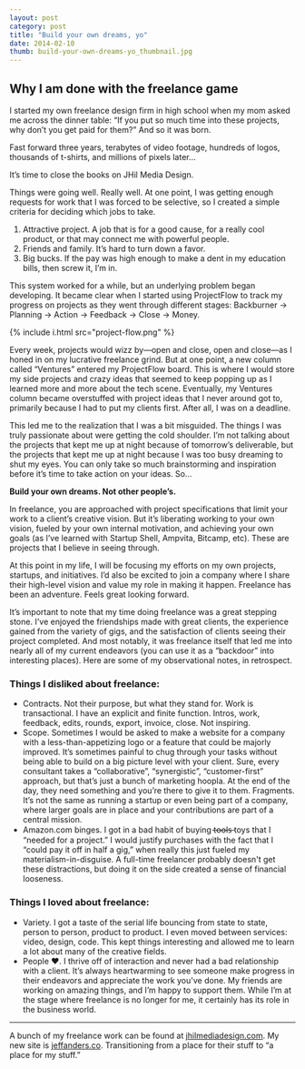 ```yaml
---
layout: post
category: post
title: "Build your own dreams, yo"
date: 2014-02-10
thumb: build-your-own-dreams-yo_thumbnail.jpg
---
```


## Why I am done with the freelance game

I started my own freelance design firm in high school when my mom asked me across the dinner table: “If you put so much time into these projects, why don’t you get paid for them?” And so it was born.

Fast forward three years, terabytes of video footage, hundreds of logos, thousands of t-shirts, and millions of pixels later…

It’s time to close the books on JHil Media Design.

Things were going well. Really well. At one point, I was getting enough requests for work that I was forced to be selective, so I created a simple criteria for deciding which jobs to take.

1. Attractive project. A job that is for a good cause, for a really cool product, or that may connect me with powerful people.
2. Friends and family. It’s hard to turn down a favor.
3. Big bucks. If the pay was high enough to make a dent in my education bills, then screw it, I’m in.

This system worked for a while, but an underlying problem began developing. It became clear when I started using ProjectFlow to track my progress on projects as they went through different stages: Backburner → Planning → Action → Feedback → Close → Money.

{% include i.html src="project-flow.png" %}

Every week, projects would wizz by—open and close, open and close—as I honed in on my lucrative freelance grind. But at one point, a new column called “Ventures” entered my ProjectFlow board. This is where I would store my side projects and crazy ideas that seemed to keep popping up as I learned more and more about the tech scene. Eventually, my Ventures column became overstuffed with project ideas that I never around got to, primarily because I had to put my clients first. After all, I was on a deadline.

This led me to the realization that I was a bit misguided. The things I was truly passionate about were getting the cold shoulder. I’m not talking about the projects that kept me up at night because of tomorrow’s deliverable, but the projects that kept me up at night because I was too busy dreaming to shut my eyes. You can only take so much brainstorming and inspiration before it’s time to take action on your ideas. So…

**Build your own dreams. Not other people’s.**

In freelance, you are approached with project specifications that limit your work to a client’s creative vision. But it’s liberating working to your own vision, fueled by your own internal motivation, and achieving your own goals (as I’ve learned with Startup Shell, Ampvita, Bitcamp, etc). These are projects that I believe in seeing through.

At this point in my life, I will be focusing my efforts on my own projects, startups, and initiatives. I’d also be excited to join a company where I share their high-level vision and value my role in making it happen. Freelance has been an adventure. Feels great looking forward.

It’s important to note that my time doing freelance was a great stepping stone. I've enjoyed the friendships made with great clients, the experience gained from the variety of gigs, and the satisfaction of clients seeing their project completed. And most notably, it was freelance itself that led me into nearly all of my current endeavors (you can use it as a “backdoor” into interesting places). Here are some of my observational notes, in retrospect.

### Things I disliked about freelance:

- Contracts. Not their purpose, but what they stand for. Work is transactional. I have an explicit and finite function. Intros, work, feedback, edits, rounds, export, invoice, close. Not inspiring.
- Scope. Sometimes I would be asked to make a website for a company with a less-than-appetizing logo or a feature that could be majorly improved. It’s sometimes painful to chug through your tasks without being able to build on a big picture level with your client. Sure, every consultant takes a “collaborative”, “synergistic”, “customer-first” approach, but that’s just a bunch of marketing hoopla. At the end of the day, they need something and you’re there to give it to them. Fragments. It’s not the same as running a startup or even being part of a company, where larger goals are in place and your contributions are part of a central mission.
- Amazon.com binges. I got in a bad habit of buying t̶o̶o̶l̶s̶ toys that I “needed for a project.” I would justify purchases with the fact that I “could pay it off in half a gig,” when really this just fueled my materialism-in-disguise. A full-time freelancer probably doesn't get these distractions, but doing it on the side created a sense of financial looseness.

### Things I loved about freelance:

- Variety. I got a taste of the serial life bouncing from state to state, person to person, product to product. I even moved between services: video, design, code. This kept things interesting and allowed me to learn a lot about many of the creative fields.
- People ❤. I thrive off of interaction and never had a bad relationship with a client. It’s always heartwarming to see someone make progress in their endeavors and appreciate the work you've done. My friends are working on amazing things, and I’m happy to support them. While I’m at the stage where freelance is no longer for me, it certainly has its role in the business world.

---

A bunch of my freelance work can be found at [jhilmediadesign.com](https://jhilmediadesign.com/). My new site is [jeffanders.co](https://jeffanders.co/). Transitioning from a place for their stuff to “a place for my stuff.”
